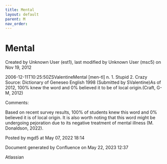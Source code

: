 ```yaml
---
title: Mental
layout: default
parent: M
nav_order:
---
```


# Mental

Created by  Unknown User (est1), last modified by  Unknown User (msc5) on Nov 19, 2012

2006-12-11T10:25:50ZSValentineMental [men-tl] n. 1. Stupid 2. Crazy Source: Dictionary of Geneseo English 1998 (Submitted by SValentine)As of 2012, 100% knew the word and 0% believed it to be of local origin.(Craft, G-M, 2012)

Comments:

Based on recent survey results, 100% of students knew this word and 0% believed it is of local origin. It is also worth noting that this word might be undergoing pejoration due to its negative treatment of mental illness (M. Donaldson, 2022). 

Posted by mgd5 at May 07, 2022 18:14

Document generated by Confluence on May 22, 2023 12:37

Atlassian
